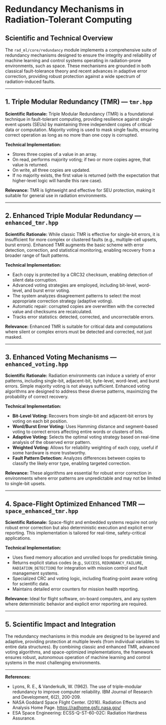 # Redundancy Mechanisms in Radiation-Tolerant Computing

## Scientific and Technical Overview

The `rad_ml/core/redundancy` module implements a comprehensive suite of redundancy mechanisms designed to ensure the integrity and reliability of machine learning and control systems operating in radiation-prone environments, such as space. These mechanisms are grounded in both classical fault-tolerance theory and recent advances in adaptive error correction, providing robust protection against a wide spectrum of radiation-induced faults.

---

## 1. Triple Modular Redundancy (TMR) — `tmr.hpp`

**Scientific Rationale:**
Triple Modular Redundancy (TMR) is a foundational technique in fault-tolerant computing, providing resilience against single-event upsets (SEUs) by maintaining three independent copies of critical data or computation. Majority voting is used to mask single faults, ensuring correct operation as long as no more than one copy is corrupted.

**Technical Implementation:**
- Stores three copies of a value in an array.
- On read, performs majority voting; if two or more copies agree, that value is returned.
- On write, all three copies are updated.
- If no majority exists, the first value is returned (with the expectation that higher-level logic will handle this rare case).

**Relevance:**
TMR is lightweight and effective for SEU protection, making it suitable for general use in radiation environments.

---

## 2. Enhanced Triple Modular Redundancy — `enhanced_tmr.hpp`

**Scientific Rationale:**
While classic TMR is effective for single-bit errors, it is insufficient for more complex or clustered faults (e.g., multiple-cell upsets, burst errors). Enhanced TMR augments the basic scheme with error detection, correction, and statistical monitoring, enabling recovery from a broader range of fault patterns.

**Technical Implementation:**
- Each copy is protected by a CRC32 checksum, enabling detection of silent data corruption.
- Advanced voting strategies are employed, including bit-level, word-level, and burst error voting.
- The system analyzes disagreement patterns to select the most appropriate correction strategy (adaptive voting).
- Automatic repair: corrupted copies are overwritten with the corrected value and checksums are recalculated.
- Tracks error statistics: detected, corrected, and uncorrectable errors.

**Relevance:**
Enhanced TMR is suitable for critical data and computations where silent or complex errors must be detected and corrected, not just masked.

---

## 3. Enhanced Voting Mechanisms — `enhanced_voting.hpp`

**Scientific Rationale:**
Radiation environments can induce a variety of error patterns, including single-bit, adjacent-bit, byte-level, word-level, and burst errors. Simple majority voting is not always sufficient. Enhanced voting algorithms are designed to address these diverse patterns, maximizing the probability of correct recovery.

**Technical Implementation:**
- **Bit-Level Voting:** Recovers from single-bit and adjacent-bit errors by voting on each bit position.
- **Word/Burst Error Voting:** Uses Hamming distance and segment-based voting to correct errors affecting entire words or clusters of bits.
- **Adaptive Voting:** Selects the optimal voting strategy based on real-time analysis of the observed error pattern.
- **Weighted Voting:** Allows for reliability weighting of each copy, useful if some hardware is more trustworthy.
- **Fault Pattern Detection:** Analyzes differences between copies to classify the likely error type, enabling targeted correction.

**Relevance:**
These algorithms are essential for robust error correction in environments where error patterns are unpredictable and may not be limited to single-bit upsets.

---

## 4. Space-Flight Optimized Enhanced TMR — `space_enhanced_tmr.hpp`

**Scientific Rationale:**
Space-flight and embedded systems require not only robust error correction but also deterministic execution and explicit error reporting. This implementation is tailored for real-time, safety-critical applications.

**Technical Implementation:**
- Uses fixed memory allocation and unrolled loops for predictable timing.
- Returns explicit status codes (e.g., `SUCCESS`, `REDUNDANCY_FAILURE`, `RADIATION_DETECTION`) for integration with mission control and fault management systems.
- Specialized CRC and voting logic, including floating-point aware voting for scientific data.
- Maintains detailed error counters for mission health reporting.

**Relevance:**
Ideal for flight software, on-board computers, and any system where deterministic behavior and explicit error reporting are required.

---

## 5. Scientific Impact and Integration

The redundancy mechanisms in this module are designed to be layered and adaptive, providing protection at multiple levels (from individual variables to entire data structures). By combining classic and enhanced TMR, advanced voting algorithms, and space-optimized implementations, the framework ensures robust, autonomous operation of machine learning and control systems in the most challenging environments.

---

**References:**
- Lyons, R. E., & Vanderkulk, W. (1962). The use of triple-modular redundancy to improve computer reliability. IBM Journal of Research and Development, 6(2), 200-209.
- NASA Goddard Space Flight Center. (2016). Radiation Effects and Analysis Home Page. https://radhome.gsfc.nasa.gov/
- ESA Space Engineering: ECSS-Q-ST-60-02C: Radiation Hardness Assurance.
